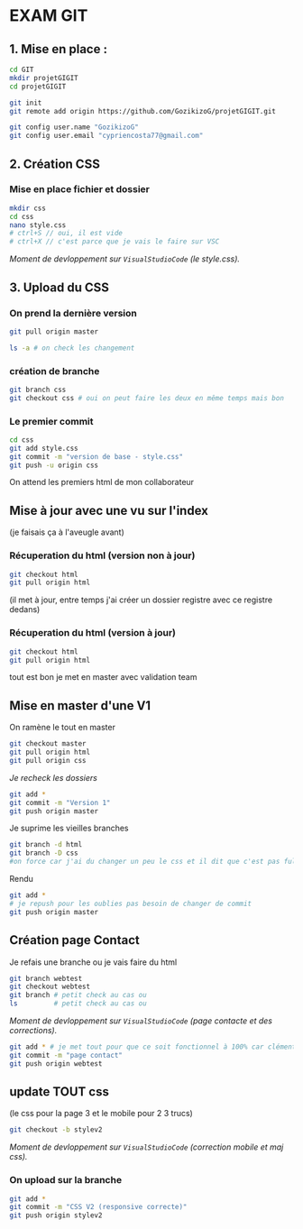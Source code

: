 # EXAM GIT

## 1. Mise en place :

```bash
cd GIT
mkdir projetGIGIT
cd projetGIGIT

git init
git remote add origin https://github.com/GozikizoG/projetGIGIT.git

git config user.name "GozikizoG"
git config user.email "cypriencosta77@gmail.com"
```
## 2. Création CSS

### Mise en place fichier et dossier

```bash
mkdir css
cd css
nano style.css
# ctrl+S // oui, il est vide
# ctrl+X // c'est parce que je vais le faire sur VSC
```
_Moment de devloppement sur ``VisualStudioCode`` (le style.css)._

## 3. Upload du CSS

### On prend la dernière version

```bash 
git pull origin master

ls -a # on check les changement
```

### création de branche

```bash
git branch css
git checkout css # oui on peut faire les deux en même temps mais bon
```

### Le premier commit

```bash
cd css
git add style.css
git commit -m "version de base - style.css"
git push -u origin css
```

On attend les premiers html de mon collaborateur

## Mise à jour avec une vu sur l'index

(je faisais ça à l'aveugle avant)

### Récuperation du html (version non à jour)
```bash
git checkout html
git pull origin html
```
(il met à jour, entre temps j'ai créer un dossier registre avec ce registre dedans)
### Récuperation du html (version à jour)
```bash
git checkout html
git pull origin html
```
tout est bon je met en master avec validation team
## Mise en master d'une V1

On ramène le tout en master
```bash
git checkout master
git pull origin html
git pull origin css
```
_Je recheck les dossiers_
```bash
git add *
git commit -m "Version 1"
git push origin master
```
Je suprime les vieilles branches
```bash
git branch -d html
git branch -D css 
#on force car j'ai du changer un peu le css et il dit que c'est pas full merged
```
Rendu
```bash
git add *
# je repush pour les oublies pas besoin de changer de commit
git push origin master
```
## Création page Contact

Je refais une branche ou je vais faire du html
```bash
git branch webtest
git checkout webtest
git branch # petit check au cas ou
ls         # petit check au cas ou
```

_Moment de devloppement sur ``VisualStudioCode`` (page contacte et des corrections)._


```bash
git add * # je met tout pour que ce soit fonctionnel à 100% car clément n'a pas tout à jours
git commit -m "page contact"
git push origin webtest
```

## update TOUT css
(le css pour la page 3 et le mobile pour 2 3 trucs)

```bash
git checkout -b stylev2
```
_Moment de devloppement sur ``VisualStudioCode`` (correction mobile et maj css)._

### On upload sur la branche
```bash
git add *
git commit -m "CSS V2 (responsive correcte)"
git push origin stylev2
```


